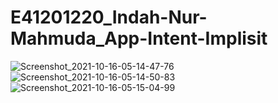 # E41201220_Indah-Nur-Mahmuda_App-Intent-Implisit
![Screenshot_2021-10-16-05-14-47-76](https://user-images.githubusercontent.com/75100905/137565095-2b9bea36-c283-4d12-baa5-e26c3c268c7b.jpg)
![Screenshot_2021-10-16-05-14-50-83](https://user-images.githubusercontent.com/75100905/137565071-873c8a72-1315-4f51-8ae9-d836176a05e0.jpg)
![Screenshot_2021-10-16-05-15-04-99](https://user-images.githubusercontent.com/75100905/137565104-98919f82-67a1-42e9-a040-a8dcd607b780.jpg)
